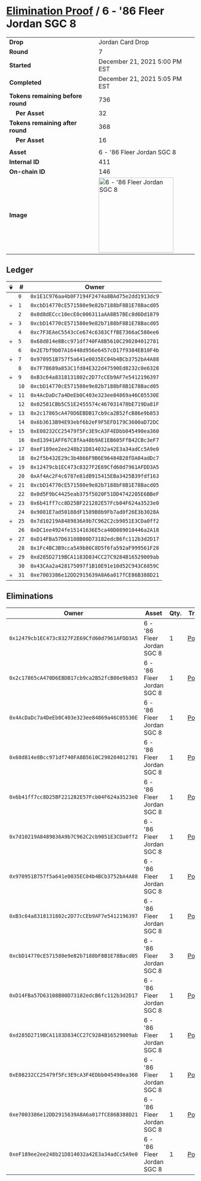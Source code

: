 # [Elimination Proof](./readme.md) / 6 - &#039;86 Fleer Jordan SGC 8

|||
|---|---|
| **Drop** | Jordan Card Drop |
| **Round** | 7 |
| **Started** | December 21, 2021 5:00 PM EST |
| **Completed** | December 21, 2021 5:05 PM EST |
| **Tokens remaining before round** | 736 |
| **&nbsp;&nbsp;&nbsp;&nbsp;Per Asset** | 32 |
| **Tokens remaining after round** | 368 |
| **&nbsp;&nbsp;&nbsp;&nbsp;Per Asset** | 16 |
| | |
| **Asset** | 6 - &#039;86 Fleer Jordan SGC 8 |
| **Internal ID** | 411 |
| **On-chain ID** | 146 |
| **Image** | <img src="https://tcdn.blokpax.com/95149d1f-6242-41a0-8341-77d3f44e9054/e60d8d537357c03dabe819fab21eb6fb72fae7254d81f98ac482381156f05188.jpg" height="200" alt="6 - &#039;86 Fleer Jordan SGC 8" /> |

## Ledger

| 💀 | # | Owner |
| --- | --- | --- |
|  | `0` | `0x1E1C976aa4b0F7194F2474a8BAd75e2dd1913dc9` |
| 💀 | `1` | `0xcbD14770cE571580e9e82b7188bF8B1E78Bacd05` |
|  | `2` | `0x0d8dECcc10ecE0c006311aAA8B57BEc8d6Dd1879` |
| 💀 | `3` | `0xcbD14770cE571580e9e82b7188bF8B1E78Bacd05` |
|  | `4` | `0xc7F3EAeC5543cCe674c6383CffBE7366aC580ee6` |
| 💀 | `5` | `0x68d814e8Bcc971df740FA8B5610C290284012781` |
|  | `6` | `0x2E7bf9b07A16448d956e6457cD17f9384EB10F4b` |
| 💀 | `7` | `0x970951B757f5a641e0035EC04b4BCb3752bA4A88` |
|  | `8` | `0x7F78689a853C1fd84E322d47590Ed8232c0e6328` |
| 💀 | `9` | `0xB3c64a8318131802c2D77cCEb9AF7e5412196397` |
|  | `10` | `0xcbD14770cE571580e9e82b7188bF8B1E78Bacd05` |
| 💀 | `11` | `0x4AcDaDc7a4DeEb0C403e323ee84869a46C05530E` |
|  | `12` | `0x02581CBb5C51E2455574c467031478bE719Da81F` |
| 💀 | `13` | `0x2c17865cA470D6EBDB17cb9ca2B52fcB86e9b853` |
|  | `14` | `0x6b3613B94E93ebf6b2eF9F5EFD179C3600aD72DC` |
| 💀 | `15` | `0xE08232CC25479f5Fc3E9cA3F4EDbb045490ea360` |
|  | `16` | `0xd13941AFF67C8fAa48b9AE1EB605FfB42CBc3eF7` |
| 💀 | `17` | `0xeF189ee2ee248b21D814032a42E3a34adCc5A9e0` |
|  | `18` | `0x2f5b432E29c3b4866F9B6E96484B28fDA04adDc7` |
| 💀 | `19` | `0x12479cb1EC473c8327F2E69Cfd60d7961AFDD3A5` |
|  | `20` | `0xAf4Ac2F4c6787e81dB915415EBa3425B39fdf163` |
| 💀 | `21` | `0xcbD14770cE571580e9e82b7188bF8B1E78Bacd05` |
|  | `22` | `0x0d5F9bC4425eab375f5020F51DD4742205E6BBeF` |
| 💀 | `23` | `0x6b41ff7cc8D25BF221282E57Fcb04F624a3523e0` |
|  | `24` | `0x9081E7ad50188dF1589B8b9Fb7ad0f26E3b3028A` |
| 💀 | `25` | `0x7d10219A8489836A9b7C962C2cb9051E3CDa0ff2` |
|  | `26` | `0xDC1ee4924fe15141636E5ca40D089010446a2A18` |
| 💀 | `27` | `0xD14FBa57D63108B00D73182edcB6fc112b3d2D17` |
|  | `28` | `0x1Fc4BC3B9cca5A9b86C8D5f6fa592aF999561F28` |
| 💀 | `29` | `0xd285D2719BCA1183D834CC27C9284B16529009ab` |
|  | `30` | `0x43CAa2a428175097f1B10E91e10d52C943C6859C` |
| 💀 | `31` | `0xe7003386e12DD2915639A8A6a017fCE86B388D21` |


## Eliminations

| Owner | Asset | Qty. | Transaction |
| --- | --- | --- | --- |
| `0x12479cb1EC473c8327F2E69Cfd60d7961AFDD3A5` | 6 - '86 Fleer Jordan SGC 8 | 1 | [Polygonscan](https://polygonscan.com/tx/0x67408532adb38fd0c626d2dd5cb83c7900e0e2de713e061b09fd4f2b754a6918) |
| `0x2c17865cA470D6EBDB17cb9ca2B52fcB86e9b853` | 6 - '86 Fleer Jordan SGC 8 | 1 | [Polygonscan](https://polygonscan.com/tx/0x6f4d1b9bd759a977f76f022b65ef205110c80e68702984351be81afa3ac81873) |
| `0x4AcDaDc7a4DeEb0C403e323ee84869a46C05530E` | 6 - '86 Fleer Jordan SGC 8 | 1 | [Polygonscan](https://polygonscan.com/tx/0x03bda9467acb45a671b7e0b2b480cf4a9f07687bc0d81a317cea6d28e84aba03) |
| `0x68d814e8Bcc971df740FA8B5610C290284012781` | 6 - '86 Fleer Jordan SGC 8 | 1 | [Polygonscan](https://polygonscan.com/tx/0xa16c2f15bff6c8d12775d6abad3af1070d6c65c94d5dddf0168dca9d4a794416) |
| `0x6b41ff7cc8D25BF221282E57Fcb04F624a3523e0` | 6 - '86 Fleer Jordan SGC 8 | 1 | [Polygonscan](https://polygonscan.com/tx/0x51935ec84c14a2842572edda745107e59a45449fbca46ac37b8c904e0115a2d1) |
| `0x7d10219A8489836A9b7C962C2cb9051E3CDa0ff2` | 6 - '86 Fleer Jordan SGC 8 | 1 | [Polygonscan](https://polygonscan.com/tx/0xc2a2a4f1dcf02679ec844affee00621ef991d53ce1d9fc73b75ea2862131cd24) |
| `0x970951B757f5a641e0035EC04b4BCb3752bA4A88` | 6 - '86 Fleer Jordan SGC 8 | 1 | [Polygonscan](https://polygonscan.com/tx/0x008212f0e8100ca7c76331a1b1cf482d642a6fdd0ce9cb1894aaa1ebe1535fbc) |
| `0xB3c64a8318131802c2D77cCEb9AF7e5412196397` | 6 - '86 Fleer Jordan SGC 8 | 1 | [Polygonscan](https://polygonscan.com/tx/0x0238b450a1991bf53c0ea4a8d37707171a1535c647a5be9e265e342ec52aa0ba) |
| `0xcbD14770cE571580e9e82b7188bF8B1E78Bacd05` | 6 - '86 Fleer Jordan SGC 8 | 3 | [Polygonscan](https://polygonscan.com/tx/0x70690062e9a431620d99b26b25b683857c01e7f09a21f7132b611b206da1222e) |
| `0xD14FBa57D63108B00D73182edcB6fc112b3d2D17` | 6 - '86 Fleer Jordan SGC 8 | 1 | [Polygonscan](https://polygonscan.com/tx/0xa8c95116f5ec433745d31f3486751e9f4eb16b57da97b517f293de96478d56f6) |
| `0xd285D2719BCA1183D834CC27C9284B16529009ab` | 6 - '86 Fleer Jordan SGC 8 | 1 | [Polygonscan](https://polygonscan.com/tx/0x9acd1ff4b45149540b32fc80e22c6ed66cab8956baa2bde137dd9b6c2ed0b5fa) |
| `0xE08232CC25479f5Fc3E9cA3F4EDbb045490ea360` | 6 - '86 Fleer Jordan SGC 8 | 1 | [Polygonscan](https://polygonscan.com/tx/0xf706e11ac9c75be98502d71bd18f7fa7af149bbb09a0096da0ee1c2741b50272) |
| `0xe7003386e12DD2915639A8A6a017fCE86B388D21` | 6 - '86 Fleer Jordan SGC 8 | 1 | [Polygonscan](https://polygonscan.com/tx/0x005ea4f220f562a779bfe5684ddc4a65e545190c1bfc41a13de0d7f27e4729f3) |
| `0xeF189ee2ee248b21D814032a42E3a34adCc5A9e0` | 6 - '86 Fleer Jordan SGC 8 | 1 | [Polygonscan](https://polygonscan.com/tx/0x9aed70ecd2c167c6f3a07f8c1ae0b54429f612051473e4c3eec25d29712f5aaa) |
